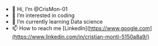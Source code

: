 - 👋 Hi, I’m @CrisMon-01
- 👀 I’m interested in coding
- 🌱 I’m currently learning Data science
- 📫 How to reach me [LinkedIn](https://www.google.com](https://www.linkedin.com/in/cristian-monti-5150a8a9/)

<!---
CrisMon-01/CrisMon-01 is a ✨ special ✨ repository because its `README.md` (this file) appears on your GitHub profile.
You can click the Preview link to take a look at your changes.
--->
